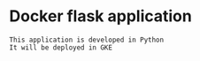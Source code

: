 # Docker flask application
    This application is developed in Python 
    It will be deployed in GKE